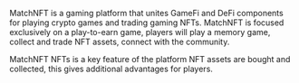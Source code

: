 MatchNFT is a gaming platform that unites GameFi and DeFi
components for playing crypto games and trading gaming NFTs.
MatchNFT is focused exclusively on a play-to-earn game, players will
play a memory game, collect and trade NFT assets, connect with the
community.

MatchNFT NFTs is a key feature of the platform NFT assets are
bought and collected, this gives additional advantages for players.
